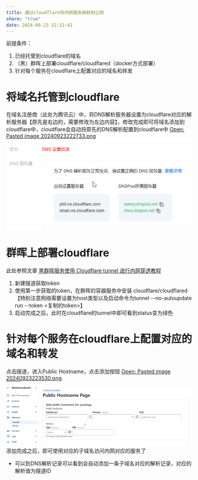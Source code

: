 ```yaml
---
title: 通过cloudflare将内网服务映射到公网
share: "true"
date: 2024-09-23 22:21:42
---
```

前提条件：
1. 已经托管到cloudflare的域名
2. （黑）群晖上部署cloudflare/cloudflared（docker方式部署）
3. 针对每个服务在cloudflare上配置对应的域名和转发
# 将域名托管到cloudflare
在域名注册商（此处为腾讯云）中，将DNS解析服务器设置为cloudflare对应的解析服务器【原先是右边的，需要修改为左边内容】，修改完成即可将域名添加到cloudflare中，cloudflare会自动将原先的DNS解析配置到cloudflare中
[Open: Pasted image 20240923222733.png](../../images/5da442fe619b00781ee38f8b10ece401_MD5.jpeg)
![Open: Pasted image 20240923222733.png](../../images/5da442fe619b00781ee38f8b10ece401_MD5.jpeg)

# 群晖上部署cloudflare
此处参照文章  [黑群晖服务使用 Cloudflare tunnel 进行内网穿透教程]( https://hackfang.me/nas-cloudflare-tunnel  )
1. 新建隧道获取token
2. 使用第一步获取的token，在群晖的容器服务中安装 cloudflare/cloudflared【特别注意网络需要设置为host类型以及启动命令为tunnel --no-autoupdate run --token <复制的token>】
3. 启动完成之后，此时在cloudflare的tunnel中即可看到status变为绿色
# 针对每个服务在cloudflare上配置对应的域名和转发
点击隧道，进入Public Hostname，点击添加按钮
[Open: Pasted image 20240923223530.png](../../images/2b124bc2b302291e3ef7d9c00ddbe119_MD5.jpeg)
![Open: Pasted image 20240923223530.png](../../images/2b124bc2b302291e3ef7d9c00ddbe119_MD5.jpeg)
添加完成之后，即可使用对应的子域名访问内网对应的服务了
* 可以到DNS解析记录可以看到会自动添加一条子域名对应的解析记录，对应的解析值为隧道ID